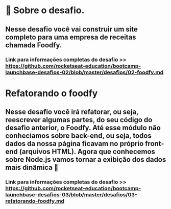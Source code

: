 # 🚀 Sobre o desafio.

## Nesse desafio você vai construir um site completo para uma empresa de receitas chamada Foodfy.

### Link para informações completas do desafio >> https://github.com/rocketseat-education/bootcamp-launchbase-desafios-02/blob/master/desafios/02-foodfy.md

# Refatorando o foodfy

## Nesse desafio você irá refatorar, ou seja, reescrever algumas partes, do seu código do desafio anterior, o Foodfy. Até esse módulo não conhecíamos sobre back-end, ou seja, todos dados da nossa página ficavam no próprio front-end (arquivos HTML). Agora que conhecemos sobre Node.js vamos tornar a exibição dos dados mais dinâmica 🚀

### Link para informações completas do desafio >> https://github.com/rocketseat-education/bootcamp-launchbase-desafios-03/blob/master/desafios/03-refatorando-foodfy.md
